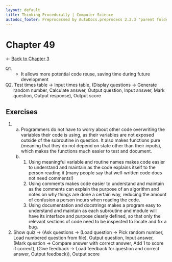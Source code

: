 ```yaml
---
layout: default
title: Thinking Procedurally | Computer Science
autodoc_footer: Preprocessed by AutoDocs.preprocess 2.2.3 "parent folders in indexes *should* now display properly" ⓒ Starwort, 2020
---
```


<style>
    :not(ul) + ol {
        counter-reset: list-ctr;
        list-style-type: none;
        list-style-position: outside;
    }
    :not(ul) + ol > li {
        counter-increment: list-ctr;
    }
    :not(ul) + ol > li::before {
        content:"Q" counter(list-ctr) ". ";
        margin-left: -25px;
    }
    ol ul {
        list-style-type: lower-alpha;
    }
    ol ul ul {
        list-style-type: lower-roman;
    }
    /* ul ol {
        list-style-type: circle;
    } */
    ol ol {
        list-style-type: circle;
    }
    ul {
        list-style-type: decimal;
    }
    ul ul {
        list-style-type: lower-alpha;
    }
    ul ul ul {
        list-style-type: lower-roman;
    }
</style>
# Chapter 49

← [Back to Chapter 3](./index.html)

1. &#x200b;
    1. It allows more potential code reuse, saving time during future development
2. Test times table → Input times table, (Display questions → Generate random number, Calculate answer, Output question, Input answer, Mark question, Output response), Output score

## Exercises

- &#x200b;
    - Programmers do not have to worry about other code overwriting the variables their code is using, as their variables are not exposed outside of the subroutine in question. It also makes functions pure (meaning that they do not depend on state other than their inputs), which makes the functions much easier to test and document.
    - &#x200b;
        1. Using meaningful variable and routine names makes code easier to understand and maintain as the code explains itself to the person reading it (many people say that well-written code does not need comments!)
        2. Using comments makes code easier to understand and maintain as the comments can explain the purpose of an algorithm and notes on why things are done a certain way, reducing the amount of confusion a person incurs when reading the code.
        3. Using documentation and docstrings makes a program easy to understand and maintain as each subroutine and module will have its interface and purpose clearly defined, so that only the relevant sections of code need to be inspected to locate and fix a bug.
- Show quiz → (Ask questions → (Load question → Pick random number, Load numbered question from file), Output question, Input answer, (Mark question → Compare answer with correct answer, Add 1 to score if correct), (Give feedback → Load feedback for question and correct answer, Output feedback)), Output score